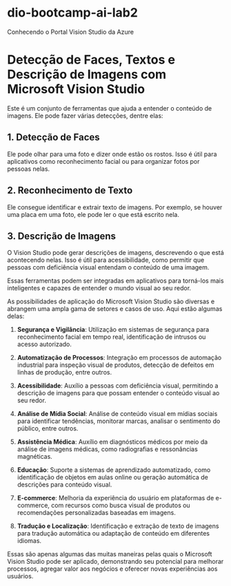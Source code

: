 # dio-bootcamp-ai-lab2
Conhecendo o Portal Vision Studio da Azure

# Detecção de Faces, Textos e Descrição de Imagens com Microsoft Vision Studio

Este é um conjunto de ferramentas que ajuda a entender o conteúdo de imagens. Ele pode fazer várias detecções, dentre elas:

## 1. Detecção de Faces
Ele pode olhar para uma foto e dizer onde estão os rostos. Isso é útil para aplicativos como reconhecimento facial ou para organizar fotos por pessoas nelas.

## 2. Reconhecimento de Texto
Ele consegue identificar e extrair texto de imagens. Por exemplo, se houver uma placa em uma foto, ele pode ler o que está escrito nela.

## 3. Descrição de Imagens
O Vision Studio pode gerar descrições de imagens, descrevendo o que está acontecendo nelas. Isso é útil para acessibilidade, como permitir que pessoas com deficiência visual entendam o conteúdo de uma imagem.

Essas ferramentas podem ser integradas em aplicativos para torná-los mais inteligentes e capazes de entender o mundo visual ao seu redor.


As possibilidades de aplicação do Microsoft Vision Studio são diversas e abrangem uma ampla gama de setores e casos de uso. Aqui estão algumas delas:

1. **Segurança e Vigilância**: Utilização em sistemas de segurança para reconhecimento facial em tempo real, identificação de intrusos ou acesso autorizado.

2. **Automatização de Processos**: Integração em processos de automação industrial para inspeção visual de produtos, detecção de defeitos em linhas de produção, entre outros.

3. **Acessibilidade**: Auxílio a pessoas com deficiência visual, permitindo a descrição de imagens para que possam entender o conteúdo visual ao seu redor.

4. **Análise de Mídia Social**: Análise de conteúdo visual em mídias sociais para identificar tendências, monitorar marcas, analisar o sentimento do público, entre outros.

5. **Assistência Médica**: Auxílio em diagnósticos médicos por meio da análise de imagens médicas, como radiografias e ressonâncias magnéticas.

6. **Educação**: Suporte a sistemas de aprendizado automatizado, como identificação de objetos em aulas online ou geração automática de descrições para conteúdo visual.

7. **E-commerce**: Melhoria da experiência do usuário em plataformas de e-commerce, com recursos como busca visual de produtos ou recomendações personalizadas baseadas em imagens.

8. **Tradução e Localização**: Identificação e extração de texto de imagens para tradução automática ou adaptação de conteúdo em diferentes idiomas.

Essas são apenas algumas das muitas maneiras pelas quais o Microsoft Vision Studio pode ser aplicado, demonstrando seu potencial para melhorar processos, agregar valor aos negócios e oferecer novas experiências aos usuários.
